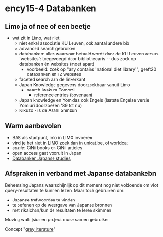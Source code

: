 # ency15-4 Databanken

## Limo ja of nee of een beetje

* wat zit in Limo, wat niet 
    - niet enkel associatie KU Leuven, ook aantal andere bib
    - advanced search gebruiken 
    - databanken: alles waarvoor betaald wordt door de KU Leuven versus 'websites': toegevoegd door bibliothecaris -- dus zoek op databanken én websites (moet apart)
        - voorbeeld: zoek op "any contains 'national diet library'", geeft20 databanken en 12 websites
    - faceted search aan de linkerkant 
    - Japan Knowledge gegevens doorzoekbaar vanuit Limo
        - search Iwakura Tomomi
            + reference entries (bovenaan)
    - Japan knowledge en Yomidas ook Engels (laatste Engelse versie Yomiuri doorzoeken '89 tot nu)
    - Kikuzo - is de Asahi Shinbun


## Warm aanbevolen

- BAS als startpunt, info in LIMO invoeren
- vind je het niet in LIMO zoek dan in unicat.be, of worldcat
- _sainie_: CiNii books en CiNii articles
- open access gaat vooruit in Japan
- [Databanken Japanse studies](https://bib.kuleuven.be/bibc/zoeken-in-onze-collecties/collecties/oost-aziatische-collecties/dbjpn)

## Afspraken in verband met Japanse databankebn

Beheersing Japans waarschijnlijk op dit moment nog niet voldoende om vlot query-resultaten te kunnen lezen. Maar toch gebruiken om:

- Japanse trefwoorden te vinden
- te oefenen op de weergave van Japanse bronnen
- met rikaichan/kun de resultaten te leren skimmen

Moving wall: jstor en project muse samen gebruiken

Concept "[grey literature](https://en.wikipedia.org/wiki/Grey_literature )"
